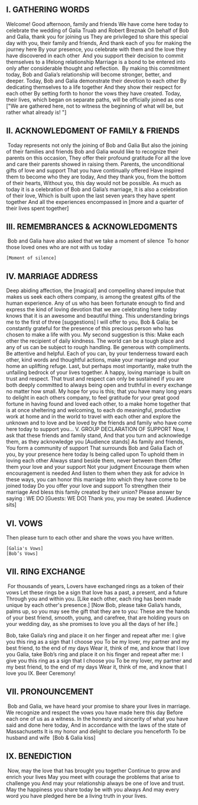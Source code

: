 ## I. GATHERING WORDS 
Welcome! Good afternoon, family and friends We have come here today to celebrate the wedding of Galia Truab and Robert Breznak
On behalf of Bob and Galia, thank you for joining us They are privileged to share this special day with you, their family and friends, And thank each of you for making the journey here By your presence, you celebrate with them and the love they have discovered in each other
 And you support their decision to commit themselves to a lifelong relationship
Marriage is a bond to be entered into only after considerable thought and reflection. 
By making this commitment today, Bob and Galia’s relationship will become stronger, better, and deeper. Today, Bob and Galia demonstrate their devotion to each other By dedicating themselves to a life together And they show their respect for each other By setting forth to honor the vows they have created. Today, their lives, which began on separate paths, will be officially joined as one
["We are gathered here, not to witness the beginning of what will be, but rather what already is! "]

## II. ACKNOWLEDGMENT OF FAMILY & FRIENDS
 Today represents not only the joining of Bob and Galia But also the joining of their families and friends
Bob and Galia would like to recognize their parents on this occasion, They offer their profound gratitude For all the love and care their parents showed in raising them. Parents, the unconditional gifts of love and support That you have continually offered Have inspired them to become who they are today, And they thank you, from the bottom of their hearts, Without you, this day would not be possible.
As much as today it is a celebration of Bob and Galia’s marriage, It is also a celebration of their love, Which is built upon the last seven years they have spent together And all the experiences encompassed in [more and a quarter of their lives spent together]

## III. REMEMBRANCES & ACKNOWLEDGMENTS
 Bob and Galia have also asked that we take a moment  of silence  To honor those loved ones who are not with us today

    [Moment of silence]

## IV. MARRIAGE ADDRESS 
Deep abiding affection, the [magical] and compelling shared impulse that makes us seek each others company, is among the greatest gifts of the human experience. Any of us who has been fortunate enough to find and express the kind of loving devotion that we are celebrating here today knows that it is an awesome and beautiful thing.
This understanding brings me to the first of three [suggestions] I will offer to you, Bob & Galia; be constantly grateful for the presence of this precious person who has chosen to make a life with you.
My second suggestion is this: Make each other the recipient of daily kindness. The world can be a tough place and any of us can be subject to rough handling. Be generous with compliments. Be attentive and helpful. Each of you can, by your tenderness toward each other, kind words and thoughtful actions, make your marriage and your home an uplifting refuge.
Last, but perhaps most importantly, make truth the unfailing bedrock of your lives together. A happy, loving marriage is built on trust and respect. That trust and respect can only be sustained if you are both deeply committed to always being open and truthful in every exchange no matter how small.
My hope for you is this; that you have many long years to delight in each others company, to feel gratitude for your great good fortune in having found and loved each other, to a make home together that is at once sheltering and welcoming, to each do meaningful, productive work at home and in the world
to travel with each other and explore the unknown and to love and be loved by the friends and family who have come here today to support you…
V. GROUP DECLARATION OF SUPPORT Now, I ask that these friends and family stand, And that you turn and acknowledge them, as they acknowledge you
[Audience stands]
As family and friends, You form a community of support That surrounds Bob and Galia Each of you, by your presence here today Is being called upon To uphold them in loving each other
Always stand beside them, never between them Offer them your love and your support Not your judgment Encourage them when encouragement is needed And listen to them when they ask for advice
In these ways, you can honor this marriage Into which they have come to be joined today
Do you offer your love and support To strengthen their marriage And bless this family created by their union?
Please answer by saying : WE DO
[Guests: WE DO]
Thank you, you may be seated.
[Audience sits]

## VI. VOWS 
Then please turn to each other and share the vows you have written.

    [Galia's Vows]
    [Bob’s Vows] 
## VII. RING EXCHANGE
 For thousands of years, Lovers have exchanged rings as a token of their vows Let these rings be a sign that love has a past, a present, and a future Through you and within you.
[Like each other, each ring has been made unique by each other's presence.] 
[Now Bob, please take Galia’s hands, palms up, so you may see the gift that they are to you:
These are the hands of your best friend, smooth, young, and carefree, that are holding yours on your wedding day, as she promises to love you all the days of her life.]

Bob, take Galia’s ring and place it on her finger and repeat after me:
I give you this ring as a sign that I choose you To be my lover, my partner and my best friend, to the end of my days Wear it, think of me, and know that I love you
Galia, take Bob’s ring and place it on his finger and repeat after me:
I give you this ring as a sign that I choose you To be my lover, my partner and my best friend, to the end of my days Wear it, think of me, and know that I love you
IX. Beer Ceremony! 
## VII. PRONOUNCEMENT
 Bob and Galia, we have heard your promise to share your lives in marriage. We recognize and respect the vows you have made here this day Before each one of us as a witness.
In the honesty and sincerity of what you have said and done here today, And in accordance with the laws of the state of Massachusetts It is my honor and delight to declare you henceforth To be husband and wife 
    [Bob & Galia kiss]

## IX. BENEDICTION
 Now, may the love that has brought you together Continue to grow and enrich your lives May you meet with courage the problems that arise to challenge you And may your relationship always be one of love and trust.
May the happiness you share today be with you always And may every word you have pledged here be a living truth in your lives.
